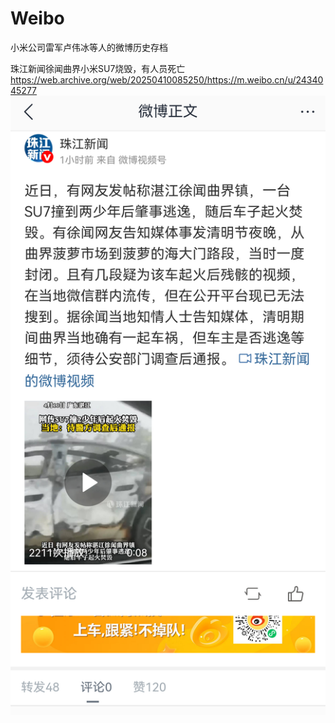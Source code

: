 # Weibo
小米公司雷军卢伟冰等人的微博历史存档

珠江新闻徐闻曲界小米SU7烧毁，有人员死亡
https://web.archive.org/web/20250410085250/https://m.weibo.cn/u/2434045277
![珠江新闻当日报道](https://github.com/MoslinZ/Weibo/blob/main/5153908667189681.jpg)
